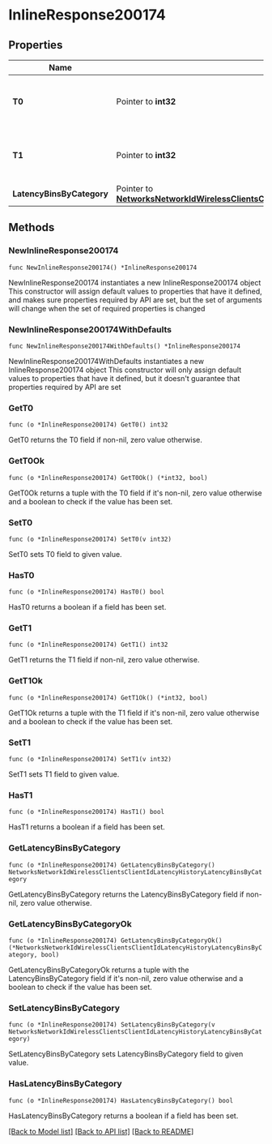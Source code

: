 # InlineResponse200174

## Properties

Name | Type | Description | Notes
------------ | ------------- | ------------- | -------------
**T0** | Pointer to **int32** | The latency history bucket start time in seconds | [optional] 
**T1** | Pointer to **int32** | The latency history bucket end time in seconds | [optional] 
**LatencyBinsByCategory** | Pointer to [**NetworksNetworkIdWirelessClientsClientIdLatencyHistoryLatencyBinsByCategory**](NetworksNetworkIdWirelessClientsClientIdLatencyHistoryLatencyBinsByCategory.md) |  | [optional] 

## Methods

### NewInlineResponse200174

`func NewInlineResponse200174() *InlineResponse200174`

NewInlineResponse200174 instantiates a new InlineResponse200174 object
This constructor will assign default values to properties that have it defined,
and makes sure properties required by API are set, but the set of arguments
will change when the set of required properties is changed

### NewInlineResponse200174WithDefaults

`func NewInlineResponse200174WithDefaults() *InlineResponse200174`

NewInlineResponse200174WithDefaults instantiates a new InlineResponse200174 object
This constructor will only assign default values to properties that have it defined,
but it doesn't guarantee that properties required by API are set

### GetT0

`func (o *InlineResponse200174) GetT0() int32`

GetT0 returns the T0 field if non-nil, zero value otherwise.

### GetT0Ok

`func (o *InlineResponse200174) GetT0Ok() (*int32, bool)`

GetT0Ok returns a tuple with the T0 field if it's non-nil, zero value otherwise
and a boolean to check if the value has been set.

### SetT0

`func (o *InlineResponse200174) SetT0(v int32)`

SetT0 sets T0 field to given value.

### HasT0

`func (o *InlineResponse200174) HasT0() bool`

HasT0 returns a boolean if a field has been set.

### GetT1

`func (o *InlineResponse200174) GetT1() int32`

GetT1 returns the T1 field if non-nil, zero value otherwise.

### GetT1Ok

`func (o *InlineResponse200174) GetT1Ok() (*int32, bool)`

GetT1Ok returns a tuple with the T1 field if it's non-nil, zero value otherwise
and a boolean to check if the value has been set.

### SetT1

`func (o *InlineResponse200174) SetT1(v int32)`

SetT1 sets T1 field to given value.

### HasT1

`func (o *InlineResponse200174) HasT1() bool`

HasT1 returns a boolean if a field has been set.

### GetLatencyBinsByCategory

`func (o *InlineResponse200174) GetLatencyBinsByCategory() NetworksNetworkIdWirelessClientsClientIdLatencyHistoryLatencyBinsByCategory`

GetLatencyBinsByCategory returns the LatencyBinsByCategory field if non-nil, zero value otherwise.

### GetLatencyBinsByCategoryOk

`func (o *InlineResponse200174) GetLatencyBinsByCategoryOk() (*NetworksNetworkIdWirelessClientsClientIdLatencyHistoryLatencyBinsByCategory, bool)`

GetLatencyBinsByCategoryOk returns a tuple with the LatencyBinsByCategory field if it's non-nil, zero value otherwise
and a boolean to check if the value has been set.

### SetLatencyBinsByCategory

`func (o *InlineResponse200174) SetLatencyBinsByCategory(v NetworksNetworkIdWirelessClientsClientIdLatencyHistoryLatencyBinsByCategory)`

SetLatencyBinsByCategory sets LatencyBinsByCategory field to given value.

### HasLatencyBinsByCategory

`func (o *InlineResponse200174) HasLatencyBinsByCategory() bool`

HasLatencyBinsByCategory returns a boolean if a field has been set.


[[Back to Model list]](../README.md#documentation-for-models) [[Back to API list]](../README.md#documentation-for-api-endpoints) [[Back to README]](../README.md)


